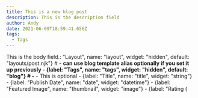 ```yaml
---
title: This is a new blog post
description: This is the description field
author: Andy
date: 2021-06-09T18:59:41.656Z
tags:
  - Tags
---
```

This is the body field.: "Layout", name: "layout", widget: "hidden", default: "layouts/post.njk"} # - **can use blog template alias optionally if you set it up previously
      - {label: "Tags", name: "tags", widget: "hidden", default: "blog"}  # -**  - This is optional
      - {label: "Title", name: "title", widget: "string"}
      - {label: "Publish Date", name: "date", widget: "datetime"}
      - {label: "Featured Image", name: "thumbnail", widget: "image"}
      - {label: "Rating (